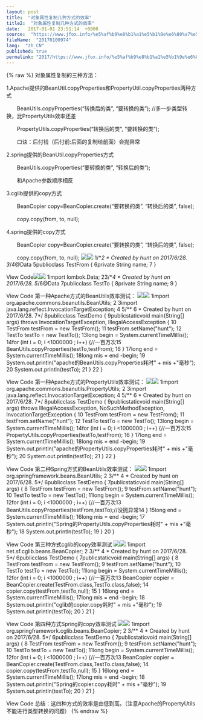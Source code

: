 ```yaml
---
layout: post
title:  "对象属性复制几种方式的效率"
title2:  "对象属性复制几种方式的效率"
date:   2017-01-01 23:51:14  +0800
source:  "https://www.jfox.info/%e5%af%b9%e8%b1%a1%e5%b1%9e%e6%80%a7%e5%a4%8d%e5%88%b6%e5%87%a0%e7%a7%8d%e6%96%b9%e5%bc%8f%e7%9a%84%e6%95%88%e7%8e%87.html"
fileName:  "20170100974"
lang:  "zh_CN"
published: true
permalink: "2017/https://www.jfox.info/%e5%af%b9%e8%b1%a1%e5%b1%9e%e6%80%a7%e5%a4%8d%e5%88%b6%e5%87%a0%e7%a7%8d%e6%96%b9%e5%bc%8f%e7%9a%84%e6%95%88%e7%8e%87.html"
---
```

{% raw %}
对象属性复制的三种方法：

1.Apache提供的BeanUtil.copyProperties和PropertyUtil.copyProperties两种方式

　　BeanUtils.copyProperties(“转换后的类”, “要转换的类”); //多一步类型转换，比PropertyUtils效率还差

　　PropertyUtils.copyProperties(“转换后的类”, “要转换的类”);

　　口诀：后付钱（后付前:后面的复制给前面）会抛异常

2.spring提供的BeanUtil.copyProperties方式

　　BeanUtils.copyProperties(“要转换的类”, “转换后的类”); 

　　和Apache参数顺序相反

3.cglib提供的copy方式

　　BeanCopier copy=BeanCopier.create(“要转换的类”, “转换后的类”, false);

　　copy.copy(from, to, null);

4.spring提供的copy方式

　　BeanCopier copy=BeanCopier.create(“要转换的类”, “转换后的类”, false);

　　copy.copy(from, to, null);
![](/wp-content/uploads/2017/06/ContractedBlock5.gif)![](/wp-content/uploads/2017/06/ExpandedBlockStart5.gif)
    1/**2 * Created by hunt on 2017/6/28.
    3*/4@Data
    5publicclass TestFrom {
    6private String name;
    7 }

View Code![](/wp-content/uploads/2017/06/ContractedBlock5.gif)![](/wp-content/uploads/2017/06/ExpandedBlockStart5.gif)
    1import lombok.Data;
    23/**4 * Created by hunt on 2017/6/28.
    5*/6@Data
    7publicclass TestTo {
    8private String name;
    9 }

View Code
第一种Apache方式的BeanUtils效率测试：
![](/wp-content/uploads/2017/06/ContractedBlock5.gif)![](/wp-content/uploads/2017/06/ExpandedBlockStart5.gif)
     1import org.apache.commons.beanutils.BeanUtils;
     2 3import java.lang.reflect.InvocationTargetException;
     4 5/** 6 * Created by hunt on 2017/6/28.
     7*/ 8publicclass TestDemo {
     9publicstaticvoid main(String[] args) throws InvocationTargetException, IllegalAccessException {
    10         TestFrom testFrom = new TestFrom();
    11         testFrom.setName("hunt");
    12         TestTo testTo = new TestTo();
    13long begin = System.currentTimeMillis();
    14for (int i = 0; i <1000000 ; i++) {//一百万次15            BeanUtils.copyProperties(testTo,testFrom);
    16        }
    17long end = System.currentTimeMillis();
    18long mis = end -begin;
    19         System.out.println("apache的BeanUtils.copyProperties耗时" + mis +"毫秒");
    20        System.out.println(testTo);
    21    }
    22 }

View Code
第一种Apache方式的PropertyUtils效率测试：
![](/wp-content/uploads/2017/06/ContractedBlock5.gif)![](/wp-content/uploads/2017/06/ExpandedBlockStart5.gif)
     1import org.apache.commons.beanutils.PropertyUtils;
     2 3import java.lang.reflect.InvocationTargetException;
     4 5/** 6 * Created by hunt on 2017/6/28.
     7*/ 8publicclass TestDemo {
     9publicstaticvoid main(String[] args) throws IllegalAccessException, NoSuchMethodException, InvocationTargetException {
    10         TestFrom testFrom = new TestFrom();
    11         testFrom.setName("hunt");
    12         TestTo testTo = new TestTo();
    13long begin = System.currentTimeMillis();
    14for (int i = 0; i <1000000 ; i++) {//一百万次15            PropertyUtils.copyProperties(testTo,testFrom);
    16        }
    17long end = System.currentTimeMillis();
    18long mis = end -begin;
    19         System.out.println("apache的PropertyUtils.copyProperties耗时" + mis +"毫秒");
    20        System.out.println(testTo);
    21    }
    22 }

View Code
第二种Spring方式的BeanUtils效率测试：
![](/wp-content/uploads/2017/06/ContractedBlock5.gif)![](/wp-content/uploads/2017/06/ExpandedBlockStart5.gif)
     1import org.springframework.beans.BeanUtils;
     2 3/** 4 * Created by hunt on 2017/6/28.
     5*/ 6publicclass TestDemo {
     7publicstaticvoid main(String[] args) {
     8         TestFrom testFrom = new TestFrom();
     9         testFrom.setName("hunt");
    10         TestTo testTo = new TestTo();
    11long begin = System.currentTimeMillis();
    12for (int i = 0; i <1000000 ; i++) {//一百万次13             BeanUtils.copyProperties(testFrom,testTo);//没抛异常14        }
    15long end = System.currentTimeMillis();
    16long mis = end -begin;
    17         System.out.println("Spring的PropertyUtils.copyProperties耗时" + mis +"毫秒");
    18        System.out.println(testTo);
    19    }
    20 }

View Code
第三种方式cglib的copy效率测试
![](/wp-content/uploads/2017/06/ContractedBlock5.gif)![](/wp-content/uploads/2017/06/ExpandedBlockStart5.gif)
     1import net.sf.cglib.beans.BeanCopier;
     2 3/** 4 * Created by hunt on 2017/6/28.
     5*/ 6publicclass TestDemo {
     7publicstaticvoid main(String[] args) {
     8         TestFrom testFrom = new TestFrom();
     9         testFrom.setName("hunt");
    10         TestTo testTo = new TestTo();
    11long begin = System.currentTimeMillis();
    12for (int i = 0; i <1000000 ; i++) {//一百万次13             BeanCopier copier = BeanCopier.create(TestFrom.class,TestTo.class,false);
    14             copier.copy(testFrom,testTo,null);
    15        }
    16long end = System.currentTimeMillis();
    17long mis = end -begin;
    18         System.out.println("cglib的copier.copy耗时" + mis +"毫秒");
    19        System.out.println(testTo);
    20    }
    21 }

View Code
第四种方式Spring的copy效率测试
![](/wp-content/uploads/2017/06/ContractedBlock5.gif)![](/wp-content/uploads/2017/06/ExpandedBlockStart5.gif)
     1import org.springframework.cglib.beans.BeanCopier;
     2 3/** 4 * Created by hunt on 2017/6/28.
     5*/ 6publicclass TestDemo {
     7publicstaticvoid main(String[] args) {
     8         TestFrom testFrom = new TestFrom();
     9         testFrom.setName("hunt");
    10         TestTo testTo = new TestTo();
    11long begin = System.currentTimeMillis();
    12for (int i = 0; i <1000000 ; i++) {//一百万次13             BeanCopier copier = BeanCopier.create(TestFrom.class,TestTo.class,false);
    14             copier.copy(testFrom,testTo,null);
    15        }
    16long end = System.currentTimeMillis();
    17long mis = end -begin;
    18         System.out.println("Spring的copier.copy耗时" + mis +"毫秒");
    19        System.out.println(testTo);
    20    }
    21 }

View Code
总结：这四种方式的效率是由低到高。（注意Apache的PropertyUtils不能进行类型转换的问题）
{% endraw %}
